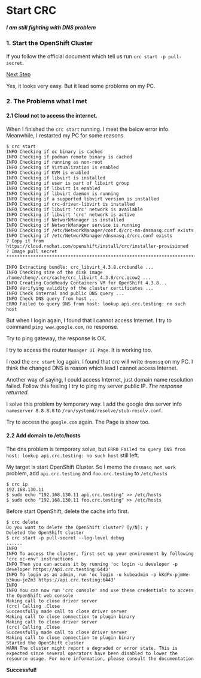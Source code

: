 # Start CRC
##### I am still fighting with DNS problem 

### 1. Start the OpenShift Cluster
If you follow the official document which tell us run `crc start -p pull-secret`.

[Next Step](./04_First_Use_OpenShift.md)

Yes, it looks very easy. But it lead some problems on my PC.

### 2. The Problems what I met
#### 2.1 Cloud not to access the internet.

When I finished the `crc start` running. I meet the below error info. 
Meanwhile, I restarted my PC for some reasons.
```
$ crc start
INFO Checking if oc binary is cached              
INFO Checking if podman remote binary is cached   
INFO Checking if running as non-root              
INFO Checking if Virtualization is enabled        
INFO Checking if KVM is enabled                   
INFO Checking if libvirt is installed             
INFO Checking if user is part of libvirt group    
INFO Checking if libvirt is enabled               
INFO Checking if libvirt daemon is running        
INFO Checking if a supported libvirt version is installed 
INFO Checking if crc-driver-libvirt is installed  
INFO Checking if libvirt 'crc' network is available 
INFO Checking if libvirt 'crc' network is active  
INFO Checking if NetworkManager is installed      
INFO Checking if NetworkManager service is running 
INFO Checking if /etc/NetworkManager/conf.d/crc-nm-dnsmasq.conf exists 
INFO Checking if /etc/NetworkManager/dnsmasq.d/crc.conf exists 
? Copy it from https://cloud.redhat.com/openshift/install/crc/installer-provisioned
? Image pull secret **************************************************************************************************************************************************************************************************************************************************************************************************************************************************************************************************************************************************************************************************************************************************************************************************************************************************************************************************************************************************************************************************************************************************************************************************************************************************************************************************************************************************************************************************************************************************************************************************************************************************************************************************************************************************************************************************************************************************************************************************************************************************************************************************************************************************************************************************************************************************************************************************************************************************************************************************************************************************************************************************************************************************************************************************************************************************************************************************************************************************************************************************************************************************************************************************************************************************************************************************************************************************************************************************************************************************************************************************************************************************************************************************************************************************

INFO Extracting bundle: crc_libvirt_4.3.8.crcbundle ... 
INFO Checking size of the disk image /home/cheng/.crc/cache/crc_libvirt_4.3.8/crc.qcow2 ... 
INFO Creating CodeReady Containers VM for OpenShift 4.3.8... 
INFO Verifying validity of the cluster certificates ... 
INFO Check internal and public DNS query ...      
INFO Check DNS query from host ...                
ERRO Failed to query DNS from host: lookup api.crc.testing: no such host
```

But when I login again, I found that I cannot access Internet.
I try to command `ping www.google.com`, no response. 

Try to ping gateway, the response is OK.

I try to access the router `Manager UI Page`. It is working too.

I read the `crc start` log again. I found that crc will write `dnsmssq` on my PC. I think the changed DNS is reason which lead I cannot access Internet.

Another way of saying, I could access Internet, just domain name resolution failed. Follow this feeling I try to ping my server public IP. *The response returned.*

I solve this problem by temporary way. I add the google dns server info `nameserver 8.8.8.8` to `/run/systemd/resolve/stub-resolv.conf`.

Try to access the `google.com` again. The Page is show too.

#### 2.2 Add domain to /etc/hosts

The dns problem is temporary solve, but `ERRO Failed to query DNS from host: lookup api.crc.testing: no such host` still left.

My target is start OpenShift Cluster. So I memo the `dnsmasq not work` problem, add `api.crc.testing` and `foo.crc.testing` to `/etc/hosts`

```
$ crc ip
192.168.130.11
$ sudo echo "192.168.130.11 api.crc.testing" >> /etc/hosts
$ sudo echo "192.168.130.11 foo.crc.testing" >> /etc/hosts
``` 

Before start OpenShift, delete the cache info first.
```
$ crc delete
Do you want to delete the OpenShift cluster? [y/N]: y
Deleted the OpenShift cluster
$ crc start -p pull-secret --log-level debug   
......
INFO                                              
INFO To access the cluster, first set up your environment by following 'crc oc-env' instructions 
INFO Then you can access it by running 'oc login -u developer -p developer https://api.crc.testing:6443' 
INFO To login as an admin, run 'oc login -u kubeadmin -p kKdPx-pjmWe-b3kuu-jeZm3 https://api.crc.testing:6443' 
INFO                                              
INFO You can now run 'crc console' and use these credentials to access the OpenShift web console 
Making call to close driver server
(crc) Calling .Close
Successfully made call to close driver server
Making call to close connection to plugin binary
Making call to close driver server
(crc) Calling .Close
Successfully made call to close driver server
Making call to close connection to plugin binary
Started the OpenShift cluster
WARN The cluster might report a degraded or error state. This is expected since several operators have been disabled to lower the resource usage. For more information, please consult the documentation 
```

**Successful!**